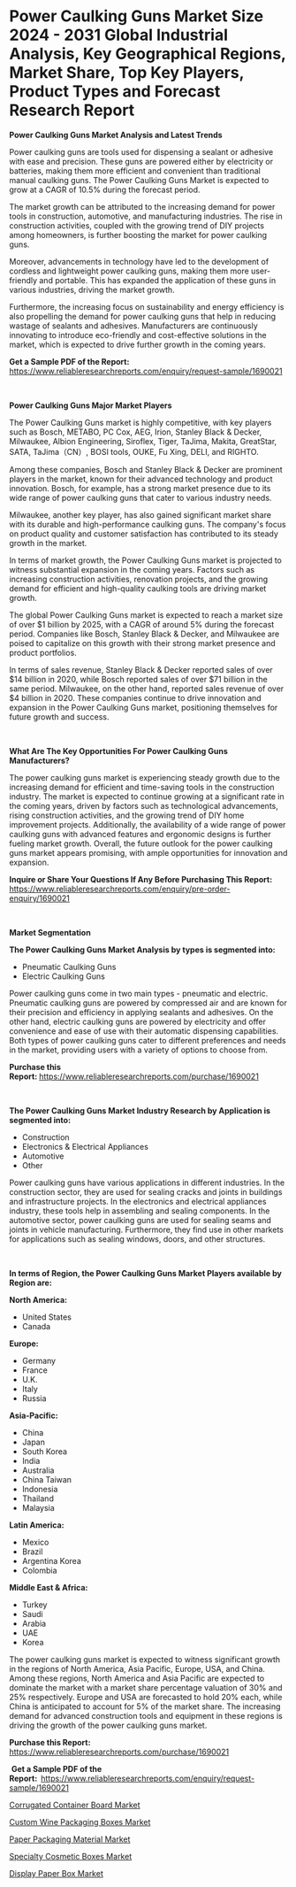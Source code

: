<p><h1>Power Caulking Guns Market Size 2024 - 2031 Global Industrial Analysis, Key Geographical Regions, Market Share, Top Key Players, Product Types and Forecast Research Report</h1></p><p><strong>Power Caulking Guns Market Analysis and Latest Trends</strong></p>
<p><p>Power caulking guns are tools used for dispensing a sealant or adhesive with ease and precision. These guns are powered either by electricity or batteries, making them more efficient and convenient than traditional manual caulking guns. The Power Caulking Guns Market is expected to grow at a CAGR of 10.5% during the forecast period. </p><p>The market growth can be attributed to the increasing demand for power tools in construction, automotive, and manufacturing industries. The rise in construction activities, coupled with the growing trend of DIY projects among homeowners, is further boosting the market for power caulking guns. </p><p>Moreover, advancements in technology have led to the development of cordless and lightweight power caulking guns, making them more user-friendly and portable. This has expanded the application of these guns in various industries, driving the market growth. </p><p>Furthermore, the increasing focus on sustainability and energy efficiency is also propelling the demand for power caulking guns that help in reducing wastage of sealants and adhesives. Manufacturers are continuously innovating to introduce eco-friendly and cost-effective solutions in the market, which is expected to drive further growth in the coming years.</p></p>
<p><strong>Get a Sample PDF of the Report:&nbsp;</strong> <a href="https://www.reliableresearchreports.com/enquiry/request-sample/1690021">https://www.reliableresearchreports.com/enquiry/request-sample/1690021</a></p>
<p>&nbsp;</p>
<p><strong>Power Caulking Guns Major Market Players</strong></p>
<p><p>The Power Caulking Guns market is highly competitive, with key players such as Bosch, METABO, PC Cox, AEG, Irion, Stanley Black & Decker, Milwaukee, Albion Engineering, Siroflex, Tiger, TaJima, Makita, GreatStar, SATA, TaJima（CN）, BOSI tools, OUKE, Fu Xing, DELI, and RIGHTO. </p><p>Among these companies, Bosch and Stanley Black & Decker are prominent players in the market, known for their advanced technology and product innovation. Bosch, for example, has a strong market presence due to its wide range of power caulking guns that cater to various industry needs. </p><p>Milwaukee, another key player, has also gained significant market share with its durable and high-performance caulking guns. The company's focus on product quality and customer satisfaction has contributed to its steady growth in the market. </p><p>In terms of market growth, the Power Caulking Guns market is projected to witness substantial expansion in the coming years. Factors such as increasing construction activities, renovation projects, and the growing demand for efficient and high-quality caulking tools are driving market growth. </p><p>The global Power Caulking Guns market is expected to reach a market size of over $1 billion by 2025, with a CAGR of around 5% during the forecast period. Companies like Bosch, Stanley Black & Decker, and Milwaukee are poised to capitalize on this growth with their strong market presence and product portfolios. </p><p>In terms of sales revenue, Stanley Black & Decker reported sales of over $14 billion in 2020, while Bosch reported sales of over $71 billion in the same period. Milwaukee, on the other hand, reported sales revenue of over $4 billion in 2020. These companies continue to drive innovation and expansion in the Power Caulking Guns market, positioning themselves for future growth and success.</p></p>
<p>&nbsp;</p>
<p><strong>What Are The Key Opportunities For Power Caulking Guns Manufacturers?</strong></p>
<p><p>The power caulking guns market is experiencing steady growth due to the increasing demand for efficient and time-saving tools in the construction industry. The market is expected to continue growing at a significant rate in the coming years, driven by factors such as technological advancements, rising construction activities, and the growing trend of DIY home improvement projects. Additionally, the availability of a wide range of power caulking guns with advanced features and ergonomic designs is further fueling market growth. Overall, the future outlook for the power caulking guns market appears promising, with ample opportunities for innovation and expansion.</p></p>
<p><strong>Inquire or Share Your Questions If Any Before Purchasing This Report:</strong> <a href="https://www.reliableresearchreports.com/enquiry/pre-order-enquiry/1690021">https://www.reliableresearchreports.com/enquiry/pre-order-enquiry/1690021</a></p>
<p>&nbsp;</p>
<p><strong>Market Segmentation</strong></p>
<p><strong>The Power Caulking Guns Market Analysis by types is segmented into:</strong></p>
<p><ul><li>Pneumatic Caulking Guns</li><li>Electric Caulking Guns</li></ul></p>
<p><p>Power caulking guns come in two main types - pneumatic and electric. Pneumatic caulking guns are powered by compressed air and are known for their precision and efficiency in applying sealants and adhesives. On the other hand, electric caulking guns are powered by electricity and offer convenience and ease of use with their automatic dispensing capabilities. Both types of power caulking guns cater to different preferences and needs in the market, providing users with a variety of options to choose from.</p></p>
<p><strong>Purchase this Report:&nbsp;</strong><a href="https://www.reliableresearchreports.com/purchase/1690021">https://www.reliableresearchreports.com/purchase/1690021</a></p>
<p>&nbsp;</p>
<p><strong>The Power Caulking Guns Market Industry Research by Application is segmented into:</strong></p>
<p><ul><li>Construction</li><li>Electronics & Electrical Appliances</li><li>Automotive</li><li>Other</li></ul></p>
<p><p>Power caulking guns have various applications in different industries. In the construction sector, they are used for sealing cracks and joints in buildings and infrastructure projects. In the electronics and electrical appliances industry, these tools help in assembling and sealing components. In the automotive sector, power caulking guns are used for sealing seams and joints in vehicle manufacturing. Furthermore, they find use in other markets for applications such as sealing windows, doors, and other structures.</p></p>
<p>&nbsp;</p>
<p><strong>In terms of Region, the Power Caulking Guns Market Players available by Region are:</strong></p>
<p>
    <p> <strong> North America: </strong>
        <ul>
            <li>United States</li>
            <li>Canada</li>
        </ul>
        </p> 
    <p> <strong> Europe: </strong>
        <ul>
            <li>Germany</li>
            <li>France</li>
            <li>U.K.</li>
            <li>Italy</li>
            <li>Russia</li>
        </ul>
        </p> 
    <p> <strong> Asia-Pacific: </strong>
        <ul>
            <li>China</li>
            <li>Japan</li>
            <li>South Korea</li>
            <li>India</li>
            <li>Australia</li>
            <li>China Taiwan</li>
            <li>Indonesia</li>
            <li>Thailand</li>
            <li>Malaysia</li>
        </ul>
        </p> 
    <p> <strong> Latin America: </strong>
        <ul>
            <li>Mexico</li>
            <li>Brazil</li>
            <li>Argentina Korea</li>
            <li>Colombia</li>
        </ul>
        </p> 
    <p> <strong> Middle East & Africa: </strong>
        <ul>
            <li>Turkey</li>
            <li>Saudi</li>
            <li>Arabia</li>
            <li>UAE</li>
            <li>Korea</li>
        </ul>
    </p>
    </p>
<p><p>The power caulking guns market is expected to witness significant growth in the regions of North America, Asia Pacific, Europe, USA, and China. Among these regions, North America and Asia Pacific are expected to dominate the market with a market share percentage valuation of 30% and 25% respectively. Europe and USA are forecasted to hold 20% each, while China is anticipated to account for 5% of the market share. The increasing demand for advanced construction tools and equipment in these regions is driving the growth of the power caulking guns market.</p></p>
<p><strong>Purchase this Report: </strong><a href="https://www.reliableresearchreports.com/purchase/1690021">https://www.reliableresearchreports.com/purchase/1690021</a></p>
<p>&nbsp;<strong>Get a Sample PDF of the Report:&nbsp;&nbsp;</strong><a href="https://www.reliableresearchreports.com/enquiry/request-sample/1690021">https://www.reliableresearchreports.com/enquiry/request-sample/1690021</a></p>
<p><strong></strong></p>
<p><p><a href="https://github.com/RickHolmes3/Market-Research-Report-List-3/blob/main/corrugated-container-board-market.md">Corrugated Container Board Market</a></p><p><a href="https://github.com/yemakinde/Market-Research-Report-List-1/blob/main/custom-wine-packaging-boxes-market.md">Custom Wine Packaging Boxes Market</a></p><p><a href="https://github.com/Krish2023na/Market-Research-Report-List-3/blob/main/paper-packaging-material-market.md">Paper Packaging Material Market</a></p><p><a href="https://github.com/bmorecock/Market-Research-Report-List-2/blob/main/specialty-cosmetic-boxes-market.md">Specialty Cosmetic Boxes Market</a></p><p><a href="https://github.com/jsmusil/Market-Research-Report-List-2/blob/main/display-paper-box-market.md">Display Paper Box Market</a></p></p>
